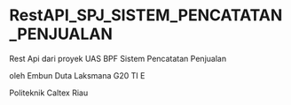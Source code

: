 
# RestAPI_SPJ_SISTEM_PENCATATAN_PENJUALAN

Rest Api dari proyek UAS BPF Sistem Pencatatan Penjualan

oleh Embun Duta Laksmana
G20 TI E

Politeknik Caltex Riau
